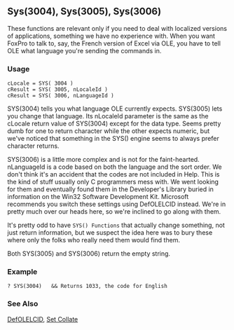 ## Sys(3004), Sys(3005), Sys(3006)

These functions are relevant only if you need to deal with localized versions of applications, something we have no experience with. When you want FoxPro to talk to, say, the French version of Excel via OLE, you have to tell OLE what language you're sending the commands in.

### Usage

```foxpro
cLocale = SYS( 3004 )
cResult = SYS( 3005, nLocaleId )
cResult = SYS( 3006, nLanguageId )
```

SYS(3004) tells you what language OLE currently expects. SYS(3005) lets you change that language. Its nLocaleId parameter is the same as the cLocale return value of SYS(3004) except for the data type. Seems pretty dumb for one to return character while the other expects numeric, but we've noticed that something in the SYS() engine seems to always prefer character returns.

SYS(3006) is a little more complex and is not for the faint-hearted. nLanguageId is a code based on both the language and the sort order. We don't think it's an accident that the codes are not included in Help. This is the kind of stuff usually only C programmers mess with. We went looking for them and eventually found them in the Developer's Library buried in information on the Win32 Software Development Kit. Microsoft recommends you switch these settings using DefOLELCID instead. We're in pretty much over our heads here, so we're inclined to go along with them.

It's pretty odd to have `SYS() Functions` that actually change something, not just return information, but we suspect the idea here was to bury these where only the folks who really need them would find them.

Both SYS(3005) and SYS(3006) return the empty string.

### Example

```foxpro
? SYS(3004)   && Returns 1033, the code for English
```
### See Also

[DefOLELCID](s4g652.md), [Set Collate](s4g068.md)